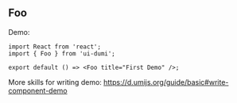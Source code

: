 ## Foo

Demo:

```tsx
import React from 'react';
import { Foo } from 'ui-dumi';

export default () => <Foo title="First Demo" />;
```

More skills for writing demo: https://d.umijs.org/guide/basic#write-component-demo
